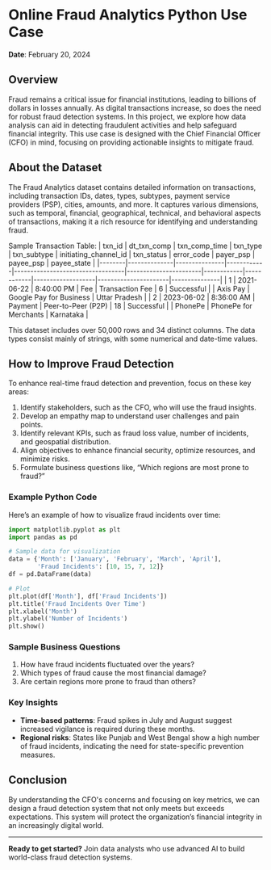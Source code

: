
# Online Fraud Analytics Python Use Case

**Date**: February 20, 2024

## Overview
Fraud remains a critical issue for financial institutions, leading to billions of dollars in losses annually. As digital transactions increase, so does the need for robust fraud detection systems. In this project, we explore how data analysis can aid in detecting fraudulent activities and help safeguard financial integrity. This use case is designed with the Chief Financial Officer (CFO) in mind, focusing on providing actionable insights to mitigate fraud.

## About the Dataset
The Fraud Analytics dataset contains detailed information on transactions, including transaction IDs, dates, types, subtypes, payment service providers (PSP), cities, amounts, and more. It captures various dimensions, such as temporal, financial, geographical, technical, and behavioral aspects of transactions, making it a rich resource for identifying and understanding fraud.

Sample Transaction Table:
| txn_id | dt_txn_comp  | txn_comp_time | txn_type   | txn_subtype                      | initiating_channel_id | txn_status | error_code | payer_psp         | payee_psp            | payee_state   |
|--------|--------------|---------------|------------|----------------------------------|-----------------------|------------|------------|-------------------|----------------------|---------------|
| 1      | 2021-06-22   | 8:40:00 PM    | Fee        | Transaction Fee                  | 6                     | Successful |            | Axis Pay          | Google Pay for Business | Uttar Pradesh |
| 2      | 2023-06-02   | 8:36:00 AM    | Payment    | Peer-to-Peer (P2P)               | 18                    | Successful |            | PhonePe           | PhonePe for Merchants | Karnataka     |

This dataset includes over 50,000 rows and 34 distinct columns. The data types consist mainly of strings, with some numerical and date-time values.

## How to Improve Fraud Detection
To enhance real-time fraud detection and prevention, focus on these key areas:
1. Identify stakeholders, such as the CFO, who will use the fraud insights.
2. Develop an empathy map to understand user challenges and pain points.
3. Identify relevant KPIs, such as fraud loss value, number of incidents, and geospatial distribution.
4. Align objectives to enhance financial security, optimize resources, and minimize risks.
5. Formulate business questions like, “Which regions are most prone to fraud?”

### Example Python Code
Here’s an example of how to visualize fraud incidents over time:

```python
import matplotlib.pyplot as plt
import pandas as pd

# Sample data for visualization
data = {'Month': ['January', 'February', 'March', 'April'],
        'Fraud Incidents': [10, 15, 7, 12]}
df = pd.DataFrame(data)

# Plot
plt.plot(df['Month'], df['Fraud Incidents'])
plt.title('Fraud Incidents Over Time')
plt.xlabel('Month')
plt.ylabel('Number of Incidents')
plt.show()
```

### Sample Business Questions
1. How have fraud incidents fluctuated over the years?
2. Which types of fraud cause the most financial damage?
3. Are certain regions more prone to fraud than others?

### Key Insights
- **Time-based patterns**: Fraud spikes in July and August suggest increased vigilance is required during these months.
- **Regional risks**: States like Punjab and West Bengal show a high number of fraud incidents, indicating the need for state-specific prevention measures.

## Conclusion
By understanding the CFO's concerns and focusing on key metrics, we can design a fraud detection system that not only meets but exceeds expectations. This system will protect the organization’s financial integrity in an increasingly digital world.

---

**Ready to get started?** Join data analysts who use advanced AI to build world-class fraud detection systems.
